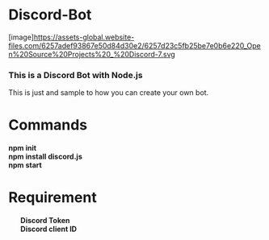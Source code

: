 # Discord-Bot

[image]https://assets-global.website-files.com/6257adef93867e50d84d30e2/6257d23c5fb25be7e0b6e220_Open%20Source%20Projects%20_%20Discord-7.svg
<h3> This is a Discord Bot with Node.js</h3>
<p>This is just and sample to how you can create your own bot. </p>

<h1>Commands</h1>
<h4>npm init <br>
npm install discord.js <br>
npm start </h4>

<h1> Requirement </h1>
<h4><ul>
Discord Token <br>
Discord client ID </ul>
</h4>